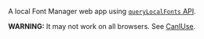 A local Font Manager web app using [`queryLocalFonts` API](https://developer.chrome.com/en/articles/local-fonts/).

**WARNING:** It may not work on all browsers. See [CanIUse](https://caniuse.com/mdn-api_window_querylocalfonts).